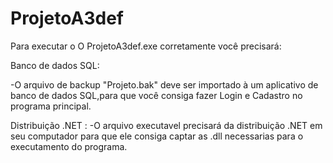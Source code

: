 # ProjetoA3def

Para executar o O ProjetoA3def.exe corretamente você precisará: 

Banco de dados SQL:

 -O arquivo de backup "Projeto.bak" deve ser importado à um aplicativo de banco de dados SQL,para que você consiga fazer Login e Cadastro no programa principal.


Distribuição .NET : 
-O arquivo executavel precisará da distribuição .NET em seu computador para que ele consiga captar as .dll necessarias para o executamento do programa.
